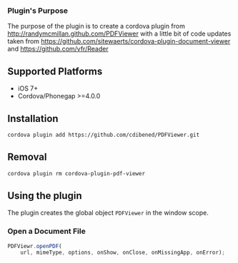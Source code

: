 ### Plugin's Purpose
The purpose of the plugin is to create a cordova plugin from http://randymcmillan.github.com/PDFViewer with a little bit of code updates taken from https://github.com/sitewaerts/cordova-plugin-document-viewer and https://github.com/vfr/Reader

## Supported Platforms ##

* iOS 7+
* Cordova/Phonegap >=4.0.0

## Installation ##

```bash
cordova plugin add https://github.com/cdibened/PDFViewer.git
```

## Removal ##

```bash
cordova plugin rm cordova-plugin-pdf-viewer
```

## Using the plugin ##

The plugin creates the global object ```PDFViewer``` in the window scope.

### Open a Document File ###

```js
PDFViewr.openPDF(
    url, mimeType, options, onShow, onClose, onMissingApp, onError);
```



